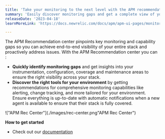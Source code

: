 ```yaml
---
title: 'Take your monitoring to the next level with the APM recommendation center' 
summary: 'Easily discover monitoring gaps and get a complete view of your entire stack to improve uptime, reliability and performance' 
releaseDate: '2023-04-18' 
learnMoreLink: 'https://docs.newrelic.com/docs/apm/apm-ui-pages/monitoring/apm-recommendations-center/' 

---
```

The APM Recommendation center pinpoints key monitoring and capability gaps so you can achieve end-to-end visibility of your entire stack and proactively address issues. With the APM Recommendation center you can : 

* **Quickly identify monitoring gaps** and get insights into your instrumentation, configuration, coverage and maintenance areas to ensure the right visibility across your stack.
* **Discover the right tools for your environment** by getting recommendations for comprehensive monitoring capabilities like alerting, change tracking, and more tailored for your environment. Ensure everything is up-to-date with automatic notifications when a new agent is available to ensure that their stack is fully covered.

!["APM Rec Center"](./images/rec-center.png"APM Rec Center")


**How to get started**
* Check out our [documentation](https://docs.newrelic.com/docs/apm/apm-ui-pages/monitoring/apm-recommendations-center/)



